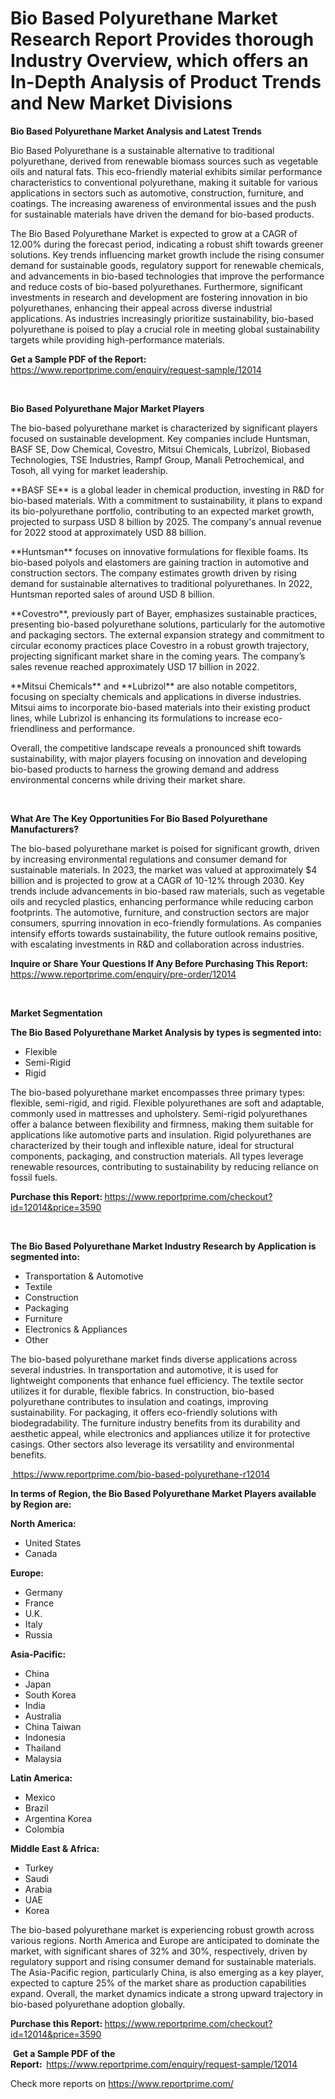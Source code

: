 <p><h1>Bio Based Polyurethane Market Research Report Provides thorough Industry Overview, which offers an In-Depth Analysis of Product Trends and New Market Divisions</h1></p><p><strong>Bio Based Polyurethane Market Analysis and Latest Trends</strong></p>
<p><p>Bio Based Polyurethane is a sustainable alternative to traditional polyurethane, derived from renewable biomass sources such as vegetable oils and natural fats. This eco-friendly material exhibits similar performance characteristics to conventional polyurethane, making it suitable for various applications in sectors such as automotive, construction, furniture, and coatings. The increasing awareness of environmental issues and the push for sustainable materials have driven the demand for bio-based products.</p><p>The Bio Based Polyurethane Market is expected to grow at a CAGR of 12.00% during the forecast period, indicating a robust shift towards greener solutions. Key trends influencing market growth include the rising consumer demand for sustainable goods, regulatory support for renewable chemicals, and advancements in bio-based technologies that improve the performance and reduce costs of bio-based polyurethanes. Furthermore, significant investments in research and development are fostering innovation in bio polyurethanes, enhancing their appeal across diverse industrial applications. As industries increasingly prioritize sustainability, bio-based polyurethane is poised to play a crucial role in meeting global sustainability targets while providing high-performance materials.</p></p>
<p><strong>Get a Sample PDF of the Report:&nbsp;</strong> <a href="https://www.reportprime.com/enquiry/request-sample/12014?utm_campaign=2013&utm_medium=2&utm_source=Github&utm_content=ia&utm_term=17032025&utm_id=bio-based-polyurethane">https://www.reportprime.com/enquiry/request-sample/12014</a></p>
<p>&nbsp;</p>
<p><strong>Bio Based Polyurethane Major Market Players</strong></p>
<p><p>The bio-based polyurethane market is characterized by significant players focused on sustainable development. Key companies include Huntsman, BASF SE, Dow Chemical, Covestro, Mitsui Chemicals, Lubrizol, Biobased Technologies, TSE Industries, Rampf Group, Manali Petrochemical, and Tosoh, all vying for market leadership.</p><p>**BASF SE** is a global leader in chemical production, investing in R&D for bio-based materials. With a commitment to sustainability, it plans to expand its bio-polyurethane portfolio, contributing to an expected market growth, projected to surpass USD 8 billion by 2025. The company's annual revenue for 2022 stood at approximately USD 88 billion.</p><p>**Huntsman** focuses on innovative formulations for flexible foams. Its bio-based polyols and elastomers are gaining traction in automotive and construction sectors. The company estimates growth driven by rising demand for sustainable alternatives to traditional polyurethanes. In 2022, Huntsman reported sales of around USD 8 billion.</p><p>**Covestro**, previously part of Bayer, emphasizes sustainable practices, presenting bio-based polyurethane solutions, particularly for the automotive and packaging sectors. The external expansion strategy and commitment to circular economy practices place Covestro in a robust growth trajectory, projecting significant market share in the coming years. The company’s sales revenue reached approximately USD 17 billion in 2022.</p><p>**Mitsui Chemicals** and **Lubrizol** are also notable competitors, focusing on specialty chemicals and applications in diverse industries. Mitsui aims to incorporate bio-based materials into their existing product lines, while Lubrizol is enhancing its formulations to increase eco-friendliness and performance.</p><p>Overall, the competitive landscape reveals a pronounced shift towards sustainability, with major players focusing on innovation and developing bio-based products to harness the growing demand and address environmental concerns while driving their market share.</p></p>
<p>&nbsp;</p>
<p><strong>What Are The Key Opportunities For Bio Based Polyurethane Manufacturers?</strong></p>
<p><p>The bio-based polyurethane market is poised for significant growth, driven by increasing environmental regulations and consumer demand for sustainable materials. In 2023, the market was valued at approximately $4 billion and is projected to grow at a CAGR of 10-12% through 2030. Key trends include advancements in bio-based raw materials, such as vegetable oils and recycled plastics, enhancing performance while reducing carbon footprints. The automotive, furniture, and construction sectors are major consumers, spurring innovation in eco-friendly formulations. As companies intensify efforts towards sustainability, the future outlook remains positive, with escalating investments in R&D and collaboration across industries.</p></p>
<p><strong>Inquire or Share Your Questions If Any Before Purchasing This Report:</strong> <a href="https://www.reportprime.com/enquiry/pre-order/12014?utm_campaign=2013&utm_medium=2&utm_source=Github&utm_content=ia&utm_term=17032025&utm_id=bio-based-polyurethane">https://www.reportprime.com/enquiry/pre-order/12014</a></p>
<p>&nbsp;</p>
<p><strong>Market Segmentation</strong></p>
<p><strong>The Bio Based Polyurethane Market Analysis by types is segmented into:</strong></p>
<p><ul><li>Flexible</li><li>Semi-Rigid</li><li>Rigid</li></ul></p>
<p><p>The bio-based polyurethane market encompasses three primary types: flexible, semi-rigid, and rigid. Flexible polyurethanes are soft and adaptable, commonly used in mattresses and upholstery. Semi-rigid polyurethanes offer a balance between flexibility and firmness, making them suitable for applications like automotive parts and insulation. Rigid polyurethanes are characterized by their tough and inflexible nature, ideal for structural components, packaging, and construction materials. All types leverage renewable resources, contributing to sustainability by reducing reliance on fossil fuels.</p></p>
<p><strong>Purchase this Report:&nbsp;</strong><a href="https://www.reportprime.com/checkout?id=12014&price=3590&utm_campaign=2013&utm_medium=2&utm_source=Github&utm_content=ia&utm_term=17032025&utm_id=bio-based-polyurethane">https://www.reportprime.com/checkout?id=12014&price=3590</a></p>
<p>&nbsp;</p>
<p><strong>The Bio Based Polyurethane Market Industry Research by Application is segmented into:</strong></p>
<p><ul><li>Transportation & Automotive</li><li>Textile</li><li>Construction</li><li>Packaging</li><li>Furniture</li><li>Electronics & Appliances</li><li>Other</li></ul></p>
<p><p>The bio-based polyurethane market finds diverse applications across several industries. In transportation and automotive, it is used for lightweight components that enhance fuel efficiency. The textile sector utilizes it for durable, flexible fabrics. In construction, bio-based polyurethane contributes to insulation and coatings, improving sustainability. For packaging, it offers eco-friendly solutions with biodegradability. The furniture industry benefits from its durability and aesthetic appeal, while electronics and appliances utilize it for protective casings. Other sectors also leverage its versatility and environmental benefits.</p></p>
<p><a href="https://www.reportprime.com/bio-based-polyurethane-r12014?utm_campaign=2013&utm_medium=2&utm_source=Github&utm_content=ia&utm_term=17032025&utm_id=bio-based-polyurethane">&nbsp;https://www.reportprime.com/bio-based-polyurethane-r12014</a></p>
<p><strong>In terms of Region, the Bio Based Polyurethane Market Players available by Region are:</strong></p>
<p>
    <p> <strong> North America: </strong>
        <ul>
            <li>United States</li>
            <li>Canada</li>
        </ul>
        </p> 
    <p> <strong> Europe: </strong>
        <ul>
            <li>Germany</li>
            <li>France</li>
            <li>U.K.</li>
            <li>Italy</li>
            <li>Russia</li>
        </ul>
        </p> 
    <p> <strong> Asia-Pacific: </strong>
        <ul>
            <li>China</li>
            <li>Japan</li>
            <li>South Korea</li>
            <li>India</li>
            <li>Australia</li>
            <li>China Taiwan</li>
            <li>Indonesia</li>
            <li>Thailand</li>
            <li>Malaysia</li>
        </ul>
        </p> 
    <p> <strong> Latin America: </strong>
        <ul>
            <li>Mexico</li>
            <li>Brazil</li>
            <li>Argentina Korea</li>
            <li>Colombia</li>
        </ul>
        </p> 
    <p> <strong> Middle East & Africa: </strong>
        <ul>
            <li>Turkey</li>
            <li>Saudi</li>
            <li>Arabia</li>
            <li>UAE</li>
            <li>Korea</li>
        </ul>
    </p>
    </p>
<p><p>The bio-based polyurethane market is experiencing robust growth across various regions. North America and Europe are anticipated to dominate the market, with significant shares of 32% and 30%, respectively, driven by regulatory support and rising consumer demand for sustainable materials. The Asia-Pacific region, particularly China, is also emerging as a key player, expected to capture 25% of the market share as production capabilities expand. Overall, the market dynamics indicate a strong upward trajectory in bio-based polyurethane adoption globally.</p></p>
<p><strong>Purchase this Report: </strong><a href="https://www.reportprime.com/checkout?id=12014&price=3590&utm_campaign=2013&utm_medium=2&utm_source=Github&utm_content=ia&utm_term=17032025&utm_id=bio-based-polyurethane">https://www.reportprime.com/checkout?id=12014&price=3590</a></p>
<p>&nbsp;<strong>Get a Sample PDF of the Report:&nbsp;&nbsp;</strong><a href="https://www.reportprime.com/enquiry/request-sample/12014?utm_campaign=2013&utm_medium=2&utm_source=Github&utm_content=ia&utm_term=17032025&utm_id=bio-based-polyurethane">https://www.reportprime.com/enquiry/request-sample/12014</a></p>
<p><strong></strong></p>
<p>Check more reports on <a href="https://www.reportprime.com/?utm_campaign=2013&utm_medium=2&utm_source=Github&utm_content=ia&utm_term=17032025&utm_id=bio-based-polyurethane">https://www.reportprime.com/</a></p>